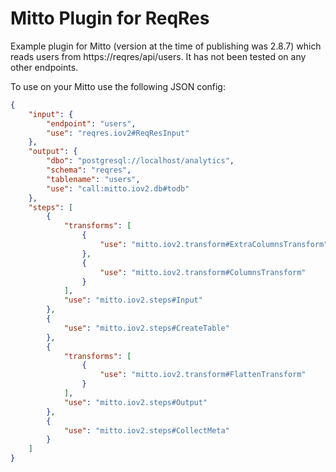 # Mitto Plugin for ReqRes  
  
Example plugin for Mitto (version at the time of publishing was 2.8.7) which reads users from https://reqres/api/users. It has not been tested on any other endpoints.  
  
To use on your Mitto use the following JSON config:  
```json
{
    "input": {
        "endpoint": "users",
        "use": "reqres.iov2#ReqResInput"
    },
    "output": {
        "dbo": "postgresql://localhost/analytics",
        "schema": "reqres",
        "tablename": "users",
        "use": "call:mitto.iov2.db#todb"
    },
    "steps": [
        {
            "transforms": [
                {
                    "use": "mitto.iov2.transform#ExtraColumnsTransform"
                },
                {
                    "use": "mitto.iov2.transform#ColumnsTransform"
                }
            ],
            "use": "mitto.iov2.steps#Input"
        },
        {
            "use": "mitto.iov2.steps#CreateTable"
        },
        {
            "transforms": [
                {
                    "use": "mitto.iov2.transform#FlattenTransform"
                }
            ],
            "use": "mitto.iov2.steps#Output"
        },
        {
            "use": "mitto.iov2.steps#CollectMeta"
        }
    ]
}
```
